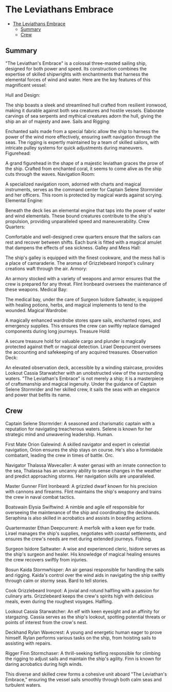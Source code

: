 # The Leviathans Embrace


- [The Leviathans Embrace](#the-leviathans-embrace)
  - [Summary](#summary)
  - [Crew](#crew)


## Summary

"The Leviathan's Embrace" is a colossal three-masted sailing ship, designed for both power and speed. Its construction combines the expertise of skilled shipwrights with enchantments that harness the elemental forces of wind and water. Here are the key features of this magnificent vessel:

Hull and Design:

The ship boasts a sleek and streamlined hull crafted from resilient ironwood, making it durable against both sea creatures and hostile vessels.
Elaborate carvings of sea serpents and mythical creatures adorn the hull, giving the ship an air of majesty and awe.
Sails and Rigging:

Enchanted sails made from a special fabric allow the ship to harness the power of the wind more effectively, ensuring swift navigation through the seas.
The rigging is expertly maintained by a team of skilled sailors, with intricate pulley systems for quick adjustments during maneuvers.
Figurehead:

A grand figurehead in the shape of a majestic leviathan graces the prow of the ship. Crafted from enchanted coral, it seems to come alive as the ship cuts through the waves.
Navigation Room:

A specialized navigation room, adorned with charts and magical instruments, serves as the command center for Captain Selene Stormrider and her officers. This room is protected by magical wards against scrying.
Elemental Engine:

Beneath the deck lies an elemental engine that taps into the power of water and wind elementals. These bound creatures contribute to the ship's propulsion, providing unparalleled speed and maneuverability.
Crew Quarters:

Comfortable and well-designed crew quarters ensure that the sailors can rest and recover between shifts. Each bunk is fitted with a magical amulet that dampens the effects of sea sickness.
Galley and Mess Hall:

The ship's galley is equipped with the finest cookware, and the mess hall is a place of camaraderie. The aromas of Grizzlebeard Ironpot's culinary creations waft through the air.
Armory:

An armory stocked with a variety of weapons and armor ensures that the crew is prepared for any threat. Flint Ironbeard oversees the maintenance of these weapons.
Medical Bay:

The medical bay, under the care of Surgeon Isidore Saltwater, is equipped with healing potions, herbs, and magical implements to tend to the wounded.
Magical Wardrobe:

A magically enhanced wardrobe stores spare sails, enchanted ropes, and emergency supplies. This ensures the crew can swiftly replace damaged components during long journeys.
Treasure Hold:

A secure treasure hold for valuable cargo and plunder is magically protected against theft or magical detection. Lirael Deepcurrent oversees the accounting and safekeeping of any acquired treasures.
Observation Deck:

An elevated observation deck, accessible by a winding staircase, provides Lookout Cassia Starwatcher with an unobstructed view of the surrounding waters.
"The Leviathan's Embrace" is not merely a ship; it is a masterpiece of craftsmanship and magical ingenuity. Under the guidance of Captain Selene Stormrider and her skilled crew, it sails the seas with an elegance and power that befits its name.



## Crew

Captain Selene Stormrider: A seasoned and charismatic captain with a reputation for navigating treacherous waters. Selene is known for her strategic mind and unwavering leadership. Human.

First Mate Orion Galewind: A skilled navigator and expert in celestial navigation, Orion ensures the ship stays on course. He's also a formidable combatant, leading the crew in times of battle. Orc.

Navigator Thalassa Wavecaller: A water genasi with an innate connection to the sea, Thalassa has an uncanny ability to sense changes in the weather and predict approaching storms. Her navigation skills are unparalleled.

Master Gunner Flint Ironbeard: A grizzled dwarf known for his precision with cannons and firearms. Flint maintains the ship's weaponry and trains the crew in naval combat tactics.

Boatswain Elysia Swiftwind: A nimble and agile elf responsible for overseeing the maintenance of the ship and coordinating the deckhands. Seraphina is also skilled in acrobatics and assists in boarding actions.

Quartermaster Ethan Deepcurrent: A merfolk with a keen eye for trade. Lirael manages the ship's supplies, negotiates with coastal settlements, and ensures the crew's needs are met during extended journeys. Fishing.

Surgeon Isidore Saltwater: A wise and experienced cleric, Isidore serves as the ship's surgeon and healer. His knowledge of magical healing ensures the crew recovers swiftly from injuries.

Bosun Kaida Stormwhisper: An air genasi responsible for handling the sails and rigging. Kaida's control over the wind aids in navigating the ship swiftly through calm or stormy seas. Bard to tell stories.

Cook Grizzlebeard Ironpot: A jovial and rotund halfling with a passion for culinary arts. Grizzlebeard keeps the crew's spirits high with delicious meals, even during the roughest voyages. Halfling.

Lookout Cassia Starwatcher: An elf with keen eyesight and an affinity for stargazing. Cassia serves as the ship's lookout, spotting potential threats or points of interest from the crow's nest.

Deckhand Rylan Wavecrest: A young and energetic human eager to prove himself. Rylan performs various tasks on the ship, from hoisting sails to assisting with repairs.

Rigger Finn Stormchaser: A thrill-seeking tiefling responsible for climbing the rigging to adjust sails and maintain the ship's agility. Finn is known for daring acrobatics during high winds.

This diverse and skilled crew forms a cohesive unit aboard "The Leviathan's Embrace," ensuring the vessel sails smoothly through both calm seas and turbulent waters.




